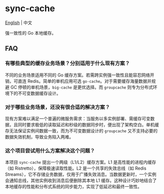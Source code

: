 # sync-cache

[English](README.md) | 中文

强一致性的 Go 本地缓存。

## FAQ

### 有哪些典型的缓存业务场景？分别适用于什么现有方案？

不同的业务场景适用不同的 Go 缓存方案。若需跨实例强一致性且能容忍网络开销，可直连 Redis。简单的单机应用可选 `go-cache`。对于需要缓存海量数据并规避 GC 停顿的单机场景，`big-cache` 是更优选择。而 `groupcache` 则专为分布式环境下的不可变数据缓存设计。

### 对于哪些业务场景，还没有很合适的解决方案？

现有方案难以满足一个普遍的微服务需求：当服务以多实例部署、需缓存可变数据，且同时要求极低的读取延迟和秒级的数据同步时，便出现了架构空白。单机缓存无法保证实例间数据一致，而为不可变数据设计的 `groupcache` 又不支持必要的数据失效机制，导致业务陷入两难。

### 这个项目尝试用什么方案解决这个问题？

本项目 `sync-cache` 提出一个两级（L1/L2）缓存方案。L1 是高性能的进程内缓存（如 Ristretto），保障极速读取性能。L2 是一个共享的失效总线（如 Redis Streams），它不存储业务数据，仅用于广播失效消息。当数据更新时，一个实例会通知总线，其他实例收到消息后便删除其本地 L1 缓存。这种设计巧妙地结合了本地缓存的性能和分布式系统的同步能力，实现了低延迟和最终一致性。